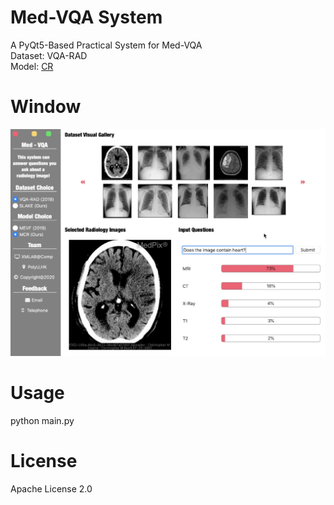 # Med-VQA System
A PyQt5-Based Practical System for Med-VQA
<br>
Dataset: VQA-RAD
<br>
Model: [CR](https://github.com/Awenbocc/med-vqa) 

# Window
![window](https://github.com/Awenbocc/mvqa-system/blob/main/images/cover.png?raw=true)

# Usage
python main.py 

# License
Apache License 2.0

